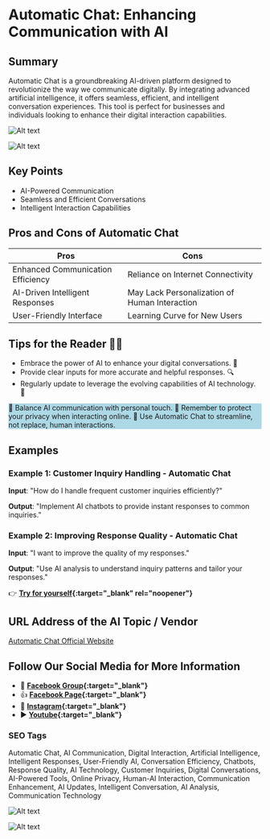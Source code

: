 # Automatic Chat: Enhancing Communication with AI

## Summary

Automatic Chat is a groundbreaking AI-driven platform designed to revolutionize the way we communicate digitally. By integrating advanced artificial intelligence, it offers seamless, efficient, and intelligent conversation experiences. This tool is perfect for businesses and individuals looking to enhance their digital interaction capabilities.

![Alt text](create-an-automatic-chatbot.webp)

![Alt text](autochat.webp)

## Key Points

- AI-Powered Communication
- Seamless and Efficient Conversations
- Intelligent Interaction Capabilities

## Pros and Cons of Automatic Chat

| Pros                              | Cons                                          |
| --------------------------------- | --------------------------------------------- |
| Enhanced Communication Efficiency | Reliance on Internet Connectivity             |
| AI-Driven Intelligent Responses   | May Lack Personalization of Human Interaction |
| User-Friendly Interface           | Learning Curve for New Users                  |

## Tips for the Reader 🤖💬

- Embrace the power of AI to enhance your digital conversations. 🚀
- Provide clear inputs for more accurate and helpful responses. 🔍
- Regularly update to leverage the evolving capabilities of AI technology. 🔄

<div style="background-color:lightblue;">
🔹 Balance AI communication with personal touch.
🔹 Remember to protect your privacy when interacting online.
🔹 Use Automatic Chat to streamline, not replace, human interactions.
</div>

## Examples

### Example 1: Customer Inquiry Handling - Automatic Chat

**Input**:
"How do I handle frequent customer inquiries efficiently?"

**Output**:
"Implement AI chatbots to provide instant responses to common inquiries."

### Example 2: Improving Response Quality - Automatic Chat

**Input**:
"I want to improve the quality of my responses."

**Output**:
"Use AI analysis to understand inquiry patterns and tailor your responses."

👉 **[Try for yourself](https://automatic.chat/){:target="\_blank" rel="noopener"}**

## URL Address of the AI Topic / Vendor

[Automatic Chat Official Website](https://automatic.chat/)

## Follow Our Social Media for More Information

- 📘 **[Facebook Group](https://www.facebook.com/groups/trionxai){:target="\_blank"}**
- 👍 **[Facebook Page](https://www.facebook.com/ai.trionxai){:target="\_blank"}**
- 📸 **[Instagram](https://www.instagram.com/trionxai/){:target="\_blank"}**
- ▶️ **[Youtube](https://www.youtube.com/@robotdocs/){:target="\_blank"}**

### SEO Tags

Automatic Chat, AI Communication, Digital Interaction, Artificial Intelligence, Intelligent Responses, User-Friendly AI, Conversation Efficiency, Chatbots, Response Quality, AI Technology, Customer Inquiries, Digital Conversations, AI-Powered Tools, Online Privacy, Human-AI Interaction, Communication Enhancement, AI Updates, Intelligent Conversation, AI Analysis, Communication Technology

![Alt text](autochat1.webp)

![Alt text](automaticchat.webp)
